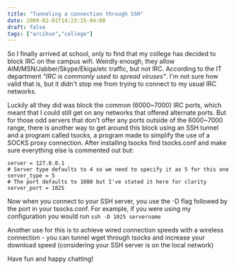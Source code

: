 ```yaml
---
title: "Tunneling a connection through SSH"
date: 2009-02-01T14:23:15-04:00
draft: false
tags: ["arcihve","college"]
---
```


So I finally arrived at school, only to find that my college has decided to block IRC on the campus wifi. Weirdly enough, they allow AIM/MSN/Jabber/Skype/Ekiga/etc traffic, but not IRC. According to the IT department *"IRC is commonly used to spread viruses"*. I'm not sure how valid that is, but it didn't stop me from trying to connect to my usual IRC networks.

Luckily all they did was block the common (6000~7000) IRC ports, which meant that I could still get on any networks that offered alternate ports. But for those odd servers that don't offer any ports outside of the 6000~7000 range, there is another way to get around this block using an SSH tunnel and a program called tsocks, a program made to simplify the use of a SOCKS proxy connection. After installing tsocks find tsocks.conf and make sure everything else is commented out but:

```
server = 127.0.0.1
# Server type defaults to 4 so we need to specify it as 5 for this one
server_type = 5
# The port defaults to 1080 but I've stated it here for clarity
server_port = 1025
```

Now when you connect to your SSH server, you use the -D flag followed by the port in your tsocks.conf. For example, if you were using my configuration you would run `ssh -D 1025 servername`

Another use for this is to achieve wired connection speeds with a wireless connection - you can tunnel wget through tsocks and increase your download speed (considering your SSH server is on the local network)

Have fun and happy chatting!
